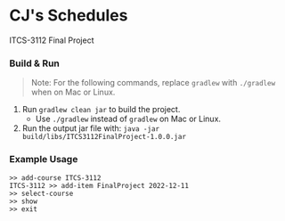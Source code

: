 # CJ's Schedules

ITCS-3112 Final Project

### Build & Run

> Note: For the following commands, replace `gradlew` with `./gradlew` when on Mac or Linux.

1) Run `gradlew clean jar` to build the project.
   * Use `./gradlew` instead of `gradlew` on Mac or Linux.
2) Run the output jar file with: `java -jar build/libs/ITCS3112FinalProject-1.0.0.jar`

### Example Usage

```
>> add-course ITCS-3112
ITCS-3112 >> add-item FinalProject 2022-12-11
>> select-course
>> show
>> exit
```
